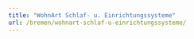 ```yaml
---
title: "WohnArt Schlaf- u. Einrichtungssysteme"
url: /bremen/wohnart-schlaf-u-einrichtungssysteme/
---
```

